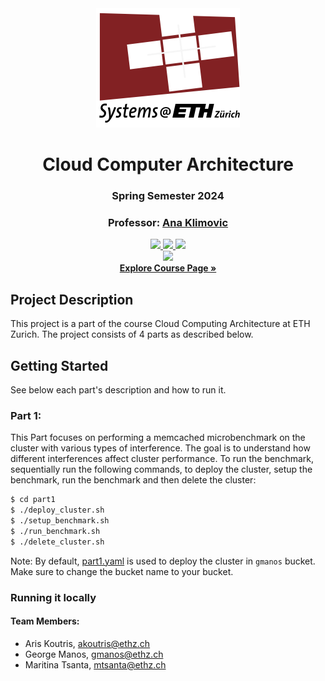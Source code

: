 <div align="center">

  <img src="assets/systems-logo.png">
  
# Cloud Computer Architecture
### Spring Semester 2024
### Professor: [Ana Klimovic](https://anakli.inf.ethz.ch)


<a href="#">
    <img src="https://img.shields.io/badge/Python-3.10-1cb855">
</a>
<a href="#">
    <img src="https://img.shields.io/badge/Kubernetes-v1.29.2-0388fc">
</a>
<a href="#">
    <img src="https://img.shields.io/badge/Cloud-Google-F4B400">
</a>
<br>
<a href="#">
    <img src="https://img.shields.io/badge/License-MIT-8a0023">
</a>
<br>
<a href="https://systems.ethz.ch/education/courses/2024-spring/cloud-computing-architecture.html"><strong>Explore Course Page »</strong></a>
</div>

## Project Description
This project is a part of the course Cloud Computing Architecture at ETH Zurich. The project consists of 4 parts as described below.
## Getting Started
See below each part's description and how to run it.
### Part 1:
This Part focuses on performing a memcached microbenchmark on the cluster with various types of interference. The goal is to understand how different interferences affect cluster performance.
To run the benchmark, sequentially run the following commands, to deploy the cluster, setup the benchmark, run the benchmark and then delete the cluster:
```bash
$ cd part1
$ ./deploy_cluster.sh
$ ./setup_benchmark.sh
$ ./run_benchmark.sh
$ ./delete_cluster.sh
```
Note:
By default, [part1.yaml](part1/part1.yaml) is used to deploy the cluster in `gmanos` bucket. Make sure to change the bucket name to your bucket.

### Running it locally


#### Team Members:
* Aris Koutris, [akoutris@ethz.ch](mailto:akoutris@ethz.ch)
* George Manos,  [gmanos@ethz.ch](mailto:gmanos@ethz.ch)
* Maritina Tsanta, [mtsanta@ethz.ch](mailto:mtsanta@ethz.ch)
